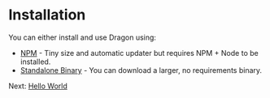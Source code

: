 # Installation

You can either install and use Dragon using:

- [NPM](./node-install.md) - Tiny size and automatic updater but requires NPM + Node to be installed.
- [Standalone Binary](./binary-install.md) - You can download a larger, no requirements binary.

Next: [Hello World](./hello-world.md)
